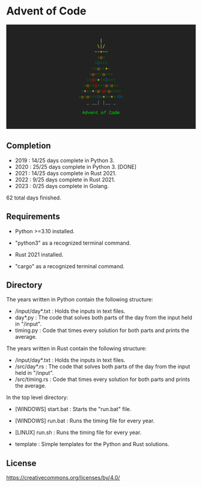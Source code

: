 # Advent of Code

![AoC](aoc.png)

## Completion

- 2019 : 14/25 days complete in Python 3.
- 2020 : 25/25 days complete in Python 3. [DONE]
- 2021 : 14/25 days complete in Rust 2021.
- 2022 : 9/25 days complete in Rust 2021.
- 2023 : 0/25 days complete in Golang.

62 total days finished.

## Requirements

- Python >=3.10 installed.
- "python3" as a recognized terminal command.

- Rust 2021 installed.
- "cargo" as a recognized terminal command.

## Directory

The years written in Python contain the following structure:

- /input/day\*.txt : Holds the inputs in text files.
- day\*.py : The code that solves both parts of the day from the input held in "/input".
- timing.py : Code that times every solution for both parts and prints the average.

The years written in Rust contain the following structure:

- /input/day\*.txt : Holds the inputs in text files.
- /src/day\*.rs : The code that solves both parts of the day from the input held in "/input".
- /src/timing.rs : Code that times every solution for both parts and prints the average.

In the top level directory:

- [WINDOWS] start.bat : Starts the "run.bat" file.
- [WINDOWS] run.bat : Runs the timing file for every year.
- [LINUX] run.sh : Runs the timing file for every year.

- template : Simple templates for the Python and Rust solutions.

## License

https://creativecommons.org/licenses/by/4.0/